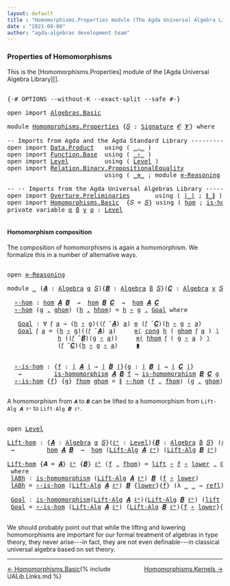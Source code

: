 ```yaml
---
layout: default
title : "Homomorphisms.Properties module (The Agda Universal Algebra Library)"
date : "2021-09-08"
author: "agda-algebras development team"
---
```


### <a id="properties-of-homomorphisms">Properties of Homomorphisms</a>

This is the [Homomorphisms.Properties] module of the [Agda Universal Algebra Library][].

<pre class="Agda">

<a id="343" class="Symbol">{-#</a> <a id="347" class="Keyword">OPTIONS</a> <a id="355" class="Pragma">--without-K</a> <a id="367" class="Pragma">--exact-split</a> <a id="381" class="Pragma">--safe</a> <a id="388" class="Symbol">#-}</a>

<a id="393" class="Keyword">open</a> <a id="398" class="Keyword">import</a> <a id="405" href="Algebras.Basic.html" class="Module">Algebras.Basic</a>

<a id="421" class="Keyword">module</a> <a id="428" href="Homomorphisms.Properties.html" class="Module">Homomorphisms.Properties</a> <a id="453" class="Symbol">{</a><a id="454" href="Homomorphisms.Properties.html#454" class="Bound">𝑆</a> <a id="456" class="Symbol">:</a> <a id="458" href="Algebras.Basic.html#3858" class="Function">Signature</a> <a id="468" href="Algebras.Basic.html#1130" class="Generalizable">𝓞</a> <a id="470" href="Algebras.Basic.html#1132" class="Generalizable">𝓥</a><a id="471" class="Symbol">}</a> <a id="473" class="Keyword">where</a>

<a id="480" class="Comment">-- Imports from Agda and the Agda Standard Library --------------------------------</a>
<a id="564" class="Keyword">open</a> <a id="569" class="Keyword">import</a> <a id="576" href="Data.Product.html" class="Module">Data.Product</a>   <a id="591" class="Keyword">using</a> <a id="597" class="Symbol">(</a> <a id="599" href="Agda.Builtin.Sigma.html#236" class="InductiveConstructor Operator">_,_</a> <a id="603" class="Symbol">)</a>
<a id="605" class="Keyword">open</a> <a id="610" class="Keyword">import</a> <a id="617" href="Function.Base.html" class="Module">Function.Base</a>  <a id="632" class="Keyword">using</a> <a id="638" class="Symbol">(</a> <a id="640" href="Function.Base.html#1031" class="Function Operator">_∘_</a> <a id="644" class="Symbol">)</a>
<a id="646" class="Keyword">open</a> <a id="651" class="Keyword">import</a> <a id="658" href="Level.html" class="Module">Level</a>          <a id="673" class="Keyword">using</a> <a id="679" class="Symbol">(</a> <a id="681" href="Agda.Primitive.html#597" class="Postulate">Level</a> <a id="687" class="Symbol">)</a>
<a id="689" class="Keyword">open</a> <a id="694" class="Keyword">import</a> <a id="701" href="Relation.Binary.PropositionalEquality.html" class="Module">Relation.Binary.PropositionalEquality</a>
                           <a id="766" class="Keyword">using</a> <a id="772" class="Symbol">(</a> <a id="774" href="Agda.Builtin.Equality.html#151" class="Datatype Operator">_≡_</a> <a id="778" class="Symbol">;</a> <a id="780" class="Keyword">module</a> <a id="787" href="Relation.Binary.PropositionalEquality.Core.html#2708" class="Module">≡-Reasoning</a> <a id="799" class="Symbol">;</a> <a id="801" href="Relation.Binary.PropositionalEquality.Core.html#1130" class="Function">cong</a> <a id="806" class="Symbol">;</a> <a id="808" href="Agda.Builtin.Equality.html#208" class="InductiveConstructor">refl</a> <a id="813" class="Symbol">)</a>

<a id="816" class="Comment">-- -- Imports from the Agda Universal Algebras Library --------------------------------</a>
<a id="904" class="Keyword">open</a> <a id="909" class="Keyword">import</a> <a id="916" href="Overture.Preliminaries.html" class="Module">Overture.Preliminaries</a>       <a id="945" class="Keyword">using</a> <a id="951" class="Symbol">(</a> <a id="953" href="Overture.Preliminaries.html#4382" class="Function Operator">∣_∣</a> <a id="957" class="Symbol">;</a> <a id="959" href="Overture.Preliminaries.html#4420" class="Function Operator">∥_∥</a> <a id="963" class="Symbol">)</a>
<a id="965" class="Keyword">open</a> <a id="970" class="Keyword">import</a> <a id="977" href="Homomorphisms.Basic.html" class="Module">Homomorphisms.Basic</a>  <a id="998" class="Symbol">{</a><a id="999" class="Argument">𝑆</a> <a id="1001" class="Symbol">=</a> <a id="1003" href="Homomorphisms.Properties.html#454" class="Bound">𝑆</a><a id="1004" class="Symbol">}</a> <a id="1006" class="Keyword">using</a> <a id="1012" class="Symbol">(</a> <a id="1014" href="Homomorphisms.Basic.html#2647" class="Function">hom</a> <a id="1018" class="Symbol">;</a> <a id="1020" href="Homomorphisms.Basic.html#2538" class="Function">is-homomorphism</a> <a id="1036" class="Symbol">)</a>
<a id="1038" class="Keyword">private</a> <a id="1046" class="Keyword">variable</a> <a id="1055" href="Homomorphisms.Properties.html#1055" class="Generalizable">α</a> <a id="1057" href="Homomorphisms.Properties.html#1057" class="Generalizable">β</a> <a id="1059" href="Homomorphisms.Properties.html#1059" class="Generalizable">γ</a> <a id="1061" href="Homomorphisms.Properties.html#1061" class="Generalizable">ρ</a> <a id="1063" class="Symbol">:</a> <a id="1065" href="Agda.Primitive.html#597" class="Postulate">Level</a>

</pre>


#### <a id="homomorphism-composition">Homomorphism composition</a>

The composition of homomorphisms is again a homomorphism.  We formalize this in a number of alternative ways.

<pre class="Agda">

<a id="1278" class="Keyword">open</a> <a id="1283" href="Relation.Binary.PropositionalEquality.Core.html#2708" class="Module">≡-Reasoning</a>

<a id="1296" class="Keyword">module</a> <a id="1303" href="Homomorphisms.Properties.html#1303" class="Module">_</a> <a id="1305" class="Symbol">(</a><a id="1306" href="Homomorphisms.Properties.html#1306" class="Bound">𝑨</a> <a id="1308" class="Symbol">:</a> <a id="1310" href="Algebras.Basic.html#6222" class="Function">Algebra</a> <a id="1318" href="Homomorphisms.Properties.html#1055" class="Generalizable">α</a> <a id="1320" href="Homomorphisms.Properties.html#454" class="Bound">𝑆</a><a id="1321" class="Symbol">){</a><a id="1323" href="Homomorphisms.Properties.html#1323" class="Bound">𝑩</a> <a id="1325" class="Symbol">:</a> <a id="1327" href="Algebras.Basic.html#6222" class="Function">Algebra</a> <a id="1335" href="Homomorphisms.Properties.html#1057" class="Generalizable">β</a> <a id="1337" href="Homomorphisms.Properties.html#454" class="Bound">𝑆</a><a id="1338" class="Symbol">}(</a><a id="1340" href="Homomorphisms.Properties.html#1340" class="Bound">𝑪</a> <a id="1342" class="Symbol">:</a> <a id="1344" href="Algebras.Basic.html#6222" class="Function">Algebra</a> <a id="1352" href="Homomorphisms.Properties.html#1059" class="Generalizable">γ</a> <a id="1354" href="Homomorphisms.Properties.html#454" class="Bound">𝑆</a><a id="1355" class="Symbol">)</a> <a id="1357" class="Keyword">where</a>

  <a id="1366" href="Homomorphisms.Properties.html#1366" class="Function">∘-hom</a> <a id="1372" class="Symbol">:</a> <a id="1374" href="Homomorphisms.Basic.html#2647" class="Function">hom</a> <a id="1378" href="Homomorphisms.Properties.html#1306" class="Bound">𝑨</a> <a id="1380" href="Homomorphisms.Properties.html#1323" class="Bound">𝑩</a>  <a id="1383" class="Symbol">→</a>  <a id="1386" href="Homomorphisms.Basic.html#2647" class="Function">hom</a> <a id="1390" href="Homomorphisms.Properties.html#1323" class="Bound">𝑩</a> <a id="1392" href="Homomorphisms.Properties.html#1340" class="Bound">𝑪</a>  <a id="1395" class="Symbol">→</a>  <a id="1398" href="Homomorphisms.Basic.html#2647" class="Function">hom</a> <a id="1402" href="Homomorphisms.Properties.html#1306" class="Bound">𝑨</a> <a id="1404" href="Homomorphisms.Properties.html#1340" class="Bound">𝑪</a>
  <a id="1408" href="Homomorphisms.Properties.html#1366" class="Function">∘-hom</a> <a id="1414" class="Symbol">(</a><a id="1415" href="Homomorphisms.Properties.html#1415" class="Bound">g</a> <a id="1417" href="Agda.Builtin.Sigma.html#236" class="InductiveConstructor Operator">,</a> <a id="1419" href="Homomorphisms.Properties.html#1419" class="Bound">ghom</a><a id="1423" class="Symbol">)</a> <a id="1425" class="Symbol">(</a><a id="1426" href="Homomorphisms.Properties.html#1426" class="Bound">h</a> <a id="1428" href="Agda.Builtin.Sigma.html#236" class="InductiveConstructor Operator">,</a> <a id="1430" href="Homomorphisms.Properties.html#1430" class="Bound">hhom</a><a id="1434" class="Symbol">)</a> <a id="1436" class="Symbol">=</a> <a id="1438" href="Homomorphisms.Properties.html#1426" class="Bound">h</a> <a id="1440" href="Function.Base.html#1031" class="Function Operator">∘</a> <a id="1442" href="Homomorphisms.Properties.html#1415" class="Bound">g</a> <a id="1444" href="Agda.Builtin.Sigma.html#236" class="InductiveConstructor Operator">,</a> <a id="1446" href="Homomorphisms.Properties.html#1461" class="Function">Goal</a> <a id="1451" class="Keyword">where</a>

   <a id="1461" href="Homomorphisms.Properties.html#1461" class="Function">Goal</a> <a id="1466" class="Symbol">:</a> <a id="1468" class="Symbol">∀</a> <a id="1470" href="Homomorphisms.Properties.html#1470" class="Bound">𝑓</a> <a id="1472" href="Homomorphisms.Properties.html#1472" class="Bound">a</a> <a id="1474" class="Symbol">→</a> <a id="1476" class="Symbol">(</a><a id="1477" href="Homomorphisms.Properties.html#1426" class="Bound">h</a> <a id="1479" href="Function.Base.html#1031" class="Function Operator">∘</a> <a id="1481" href="Homomorphisms.Properties.html#1415" class="Bound">g</a><a id="1482" class="Symbol">)((</a><a id="1485" href="Homomorphisms.Properties.html#1470" class="Bound">𝑓</a> <a id="1487" href="Algebras.Basic.html#9397" class="Function Operator">̂</a> <a id="1489" href="Homomorphisms.Properties.html#1306" class="Bound">𝑨</a><a id="1490" class="Symbol">)</a> <a id="1492" href="Homomorphisms.Properties.html#1472" class="Bound">a</a><a id="1493" class="Symbol">)</a> <a id="1495" href="Agda.Builtin.Equality.html#151" class="Datatype Operator">≡</a> <a id="1497" class="Symbol">(</a><a id="1498" href="Homomorphisms.Properties.html#1470" class="Bound">𝑓</a> <a id="1500" href="Algebras.Basic.html#9397" class="Function Operator">̂</a> <a id="1502" href="Homomorphisms.Properties.html#1340" class="Bound">𝑪</a><a id="1503" class="Symbol">)(</a><a id="1505" href="Homomorphisms.Properties.html#1426" class="Bound">h</a> <a id="1507" href="Function.Base.html#1031" class="Function Operator">∘</a> <a id="1509" href="Homomorphisms.Properties.html#1415" class="Bound">g</a> <a id="1511" href="Function.Base.html#1031" class="Function Operator">∘</a> <a id="1513" href="Homomorphisms.Properties.html#1472" class="Bound">a</a><a id="1514" class="Symbol">)</a>
   <a id="1519" href="Homomorphisms.Properties.html#1461" class="Function">Goal</a> <a id="1524" href="Homomorphisms.Properties.html#1524" class="Bound">𝑓</a> <a id="1526" href="Homomorphisms.Properties.html#1526" class="Bound">a</a> <a id="1528" class="Symbol">=</a> <a id="1530" class="Symbol">(</a><a id="1531" href="Homomorphisms.Properties.html#1426" class="Bound">h</a> <a id="1533" href="Function.Base.html#1031" class="Function Operator">∘</a> <a id="1535" href="Homomorphisms.Properties.html#1415" class="Bound">g</a><a id="1536" class="Symbol">)((</a><a id="1539" href="Homomorphisms.Properties.html#1524" class="Bound">𝑓</a> <a id="1541" href="Algebras.Basic.html#9397" class="Function Operator">̂</a> <a id="1543" href="Homomorphisms.Properties.html#1306" class="Bound">𝑨</a><a id="1544" class="Symbol">)</a> <a id="1546" href="Homomorphisms.Properties.html#1526" class="Bound">a</a><a id="1547" class="Symbol">)</a>     <a id="1553" href="Relation.Binary.PropositionalEquality.Core.html#2923" class="Function">≡⟨</a> <a id="1556" href="Relation.Binary.PropositionalEquality.Core.html#1130" class="Function">cong</a> <a id="1561" href="Homomorphisms.Properties.html#1426" class="Bound">h</a> <a id="1563" class="Symbol">(</a> <a id="1565" href="Homomorphisms.Properties.html#1419" class="Bound">ghom</a> <a id="1570" href="Homomorphisms.Properties.html#1524" class="Bound">𝑓</a> <a id="1572" href="Homomorphisms.Properties.html#1526" class="Bound">a</a> <a id="1574" class="Symbol">)</a> <a id="1576" href="Relation.Binary.PropositionalEquality.Core.html#2923" class="Function">⟩</a>
              <a id="1592" href="Homomorphisms.Properties.html#1426" class="Bound">h</a> <a id="1594" class="Symbol">((</a><a id="1596" href="Homomorphisms.Properties.html#1524" class="Bound">𝑓</a> <a id="1598" href="Algebras.Basic.html#9397" class="Function Operator">̂</a> <a id="1600" href="Homomorphisms.Properties.html#1323" class="Bound">𝑩</a><a id="1601" class="Symbol">)(</a><a id="1603" href="Homomorphisms.Properties.html#1415" class="Bound">g</a> <a id="1605" href="Function.Base.html#1031" class="Function Operator">∘</a> <a id="1607" href="Homomorphisms.Properties.html#1526" class="Bound">a</a><a id="1608" class="Symbol">))</a>     <a id="1615" href="Relation.Binary.PropositionalEquality.Core.html#2923" class="Function">≡⟨</a> <a id="1618" href="Homomorphisms.Properties.html#1430" class="Bound">hhom</a> <a id="1623" href="Homomorphisms.Properties.html#1524" class="Bound">𝑓</a> <a id="1625" class="Symbol">(</a> <a id="1627" href="Homomorphisms.Properties.html#1415" class="Bound">g</a> <a id="1629" href="Function.Base.html#1031" class="Function Operator">∘</a> <a id="1631" href="Homomorphisms.Properties.html#1526" class="Bound">a</a> <a id="1633" class="Symbol">)</a> <a id="1635" href="Relation.Binary.PropositionalEquality.Core.html#2923" class="Function">⟩</a>
              <a id="1651" class="Symbol">(</a><a id="1652" href="Homomorphisms.Properties.html#1524" class="Bound">𝑓</a> <a id="1654" href="Algebras.Basic.html#9397" class="Function Operator">̂</a> <a id="1656" href="Homomorphisms.Properties.html#1340" class="Bound">𝑪</a><a id="1657" class="Symbol">)(</a><a id="1659" href="Homomorphisms.Properties.html#1426" class="Bound">h</a> <a id="1661" href="Function.Base.html#1031" class="Function Operator">∘</a> <a id="1663" href="Homomorphisms.Properties.html#1415" class="Bound">g</a> <a id="1665" href="Function.Base.html#1031" class="Function Operator">∘</a> <a id="1667" href="Homomorphisms.Properties.html#1526" class="Bound">a</a><a id="1668" class="Symbol">)</a>     <a id="1674" href="Relation.Binary.PropositionalEquality.Core.html#3105" class="Function Operator">∎</a>


  <a id="1680" href="Homomorphisms.Properties.html#1680" class="Function">∘-is-hom</a> <a id="1689" class="Symbol">:</a> <a id="1691" class="Symbol">{</a><a id="1692" href="Homomorphisms.Properties.html#1692" class="Bound">f</a> <a id="1694" class="Symbol">:</a> <a id="1696" href="Overture.Preliminaries.html#4382" class="Function Operator">∣</a> <a id="1698" href="Homomorphisms.Properties.html#1306" class="Bound">𝑨</a> <a id="1700" href="Overture.Preliminaries.html#4382" class="Function Operator">∣</a> <a id="1702" class="Symbol">→</a> <a id="1704" href="Overture.Preliminaries.html#4382" class="Function Operator">∣</a> <a id="1706" href="Homomorphisms.Properties.html#1323" class="Bound">𝑩</a> <a id="1708" href="Overture.Preliminaries.html#4382" class="Function Operator">∣</a><a id="1709" class="Symbol">}{</a><a id="1711" href="Homomorphisms.Properties.html#1711" class="Bound">g</a> <a id="1713" class="Symbol">:</a> <a id="1715" href="Overture.Preliminaries.html#4382" class="Function Operator">∣</a> <a id="1717" href="Homomorphisms.Properties.html#1323" class="Bound">𝑩</a> <a id="1719" href="Overture.Preliminaries.html#4382" class="Function Operator">∣</a> <a id="1721" class="Symbol">→</a> <a id="1723" href="Overture.Preliminaries.html#4382" class="Function Operator">∣</a> <a id="1725" href="Homomorphisms.Properties.html#1340" class="Bound">𝑪</a> <a id="1727" href="Overture.Preliminaries.html#4382" class="Function Operator">∣</a><a id="1728" class="Symbol">}</a>
   <a id="1733" class="Symbol">→</a>         <a id="1743" href="Homomorphisms.Basic.html#2538" class="Function">is-homomorphism</a> <a id="1759" href="Homomorphisms.Properties.html#1306" class="Bound">𝑨</a> <a id="1761" href="Homomorphisms.Properties.html#1323" class="Bound">𝑩</a> <a id="1763" href="Homomorphisms.Properties.html#1692" class="Bound">f</a> <a id="1765" class="Symbol">→</a> <a id="1767" href="Homomorphisms.Basic.html#2538" class="Function">is-homomorphism</a> <a id="1783" href="Homomorphisms.Properties.html#1323" class="Bound">𝑩</a> <a id="1785" href="Homomorphisms.Properties.html#1340" class="Bound">𝑪</a> <a id="1787" href="Homomorphisms.Properties.html#1711" class="Bound">g</a> <a id="1789" class="Symbol">→</a> <a id="1791" href="Homomorphisms.Basic.html#2538" class="Function">is-homomorphism</a> <a id="1807" href="Homomorphisms.Properties.html#1306" class="Bound">𝑨</a> <a id="1809" href="Homomorphisms.Properties.html#1340" class="Bound">𝑪</a> <a id="1811" class="Symbol">(</a><a id="1812" href="Homomorphisms.Properties.html#1711" class="Bound">g</a> <a id="1814" href="Function.Base.html#1031" class="Function Operator">∘</a> <a id="1816" href="Homomorphisms.Properties.html#1692" class="Bound">f</a><a id="1817" class="Symbol">)</a>
  <a id="1821" href="Homomorphisms.Properties.html#1680" class="Function">∘-is-hom</a> <a id="1830" class="Symbol">{</a><a id="1831" href="Homomorphisms.Properties.html#1831" class="Bound">f</a><a id="1832" class="Symbol">}</a> <a id="1834" class="Symbol">{</a><a id="1835" href="Homomorphisms.Properties.html#1835" class="Bound">g</a><a id="1836" class="Symbol">}</a> <a id="1838" href="Homomorphisms.Properties.html#1838" class="Bound">fhom</a> <a id="1843" href="Homomorphisms.Properties.html#1843" class="Bound">ghom</a> <a id="1848" class="Symbol">=</a> <a id="1850" href="Overture.Preliminaries.html#4420" class="Function Operator">∥</a> <a id="1852" href="Homomorphisms.Properties.html#1366" class="Function">∘-hom</a> <a id="1858" class="Symbol">(</a><a id="1859" href="Homomorphisms.Properties.html#1831" class="Bound">f</a> <a id="1861" href="Agda.Builtin.Sigma.html#236" class="InductiveConstructor Operator">,</a> <a id="1863" href="Homomorphisms.Properties.html#1838" class="Bound">fhom</a><a id="1867" class="Symbol">)</a> <a id="1869" class="Symbol">(</a><a id="1870" href="Homomorphisms.Properties.html#1835" class="Bound">g</a> <a id="1872" href="Agda.Builtin.Sigma.html#236" class="InductiveConstructor Operator">,</a> <a id="1874" href="Homomorphisms.Properties.html#1843" class="Bound">ghom</a><a id="1878" class="Symbol">)</a> <a id="1880" href="Overture.Preliminaries.html#4420" class="Function Operator">∥</a>

</pre>

A homomorphism from `𝑨` to `𝑩` can be lifted to a homomorphism from `Lift-Alg 𝑨 ℓᵃ` to `Lift-Alg 𝑩 ℓᵇ`.

<pre class="Agda">

<a id="2014" class="Keyword">open</a> <a id="2019" href="Level.html" class="Module">Level</a>

<a id="Lift-hom"></a><a id="2026" href="Homomorphisms.Properties.html#2026" class="Function">Lift-hom</a> <a id="2035" class="Symbol">:</a> <a id="2037" class="Symbol">{</a><a id="2038" href="Homomorphisms.Properties.html#2038" class="Bound">𝑨</a> <a id="2040" class="Symbol">:</a> <a id="2042" href="Algebras.Basic.html#6222" class="Function">Algebra</a> <a id="2050" href="Homomorphisms.Properties.html#1055" class="Generalizable">α</a> <a id="2052" href="Homomorphisms.Properties.html#454" class="Bound">𝑆</a><a id="2053" class="Symbol">}(</a><a id="2055" href="Homomorphisms.Properties.html#2055" class="Bound">ℓᵃ</a> <a id="2058" class="Symbol">:</a> <a id="2060" href="Agda.Primitive.html#597" class="Postulate">Level</a><a id="2065" class="Symbol">){</a><a id="2067" href="Homomorphisms.Properties.html#2067" class="Bound">𝑩</a> <a id="2069" class="Symbol">:</a> <a id="2071" href="Algebras.Basic.html#6222" class="Function">Algebra</a> <a id="2079" href="Homomorphisms.Properties.html#1057" class="Generalizable">β</a> <a id="2081" href="Homomorphisms.Properties.html#454" class="Bound">𝑆</a><a id="2082" class="Symbol">}</a> <a id="2084" class="Symbol">(</a><a id="2085" href="Homomorphisms.Properties.html#2085" class="Bound">ℓᵇ</a> <a id="2088" class="Symbol">:</a> <a id="2090" href="Agda.Primitive.html#597" class="Postulate">Level</a><a id="2095" class="Symbol">)</a>
 <a id="2098" class="Symbol">→</a>         <a id="2108" href="Homomorphisms.Basic.html#2647" class="Function">hom</a> <a id="2112" href="Homomorphisms.Properties.html#2038" class="Bound">𝑨</a> <a id="2114" href="Homomorphisms.Properties.html#2067" class="Bound">𝑩</a>  <a id="2117" class="Symbol">→</a>  <a id="2120" href="Homomorphisms.Basic.html#2647" class="Function">hom</a> <a id="2124" class="Symbol">(</a><a id="2125" href="Algebras.Basic.html#10858" class="Function">Lift-Alg</a> <a id="2134" href="Homomorphisms.Properties.html#2038" class="Bound">𝑨</a> <a id="2136" href="Homomorphisms.Properties.html#2055" class="Bound">ℓᵃ</a><a id="2138" class="Symbol">)</a> <a id="2140" class="Symbol">(</a><a id="2141" href="Algebras.Basic.html#10858" class="Function">Lift-Alg</a> <a id="2150" href="Homomorphisms.Properties.html#2067" class="Bound">𝑩</a> <a id="2152" href="Homomorphisms.Properties.html#2085" class="Bound">ℓᵇ</a><a id="2154" class="Symbol">)</a>

<a id="2157" href="Homomorphisms.Properties.html#2026" class="Function">Lift-hom</a> <a id="2166" class="Symbol">{</a><a id="2167" class="Argument">𝑨</a> <a id="2169" class="Symbol">=</a> <a id="2171" href="Homomorphisms.Properties.html#2171" class="Bound">𝑨</a><a id="2172" class="Symbol">}</a> <a id="2174" href="Homomorphisms.Properties.html#2174" class="Bound">ℓᵃ</a> <a id="2177" class="Symbol">{</a><a id="2178" href="Homomorphisms.Properties.html#2178" class="Bound">𝑩</a><a id="2179" class="Symbol">}</a> <a id="2181" href="Homomorphisms.Properties.html#2181" class="Bound">ℓᵇ</a> <a id="2184" class="Symbol">(</a><a id="2185" href="Homomorphisms.Properties.html#2185" class="Bound">f</a> <a id="2187" href="Agda.Builtin.Sigma.html#236" class="InductiveConstructor Operator">,</a> <a id="2189" href="Homomorphisms.Properties.html#2189" class="Bound">fhom</a><a id="2193" class="Symbol">)</a> <a id="2195" class="Symbol">=</a> <a id="2197" href="Level.html#457" class="InductiveConstructor">lift</a> <a id="2202" href="Function.Base.html#1031" class="Function Operator">∘</a> <a id="2204" href="Homomorphisms.Properties.html#2185" class="Bound">f</a> <a id="2206" href="Function.Base.html#1031" class="Function Operator">∘</a> <a id="2208" href="Level.html#470" class="Field">lower</a> <a id="2214" href="Agda.Builtin.Sigma.html#236" class="InductiveConstructor Operator">,</a> <a id="2216" href="Homomorphisms.Properties.html#2350" class="Function">Goal</a>
 <a id="2222" class="Keyword">where</a>
 <a id="2229" href="Homomorphisms.Properties.html#2229" class="Function">lABh</a> <a id="2234" class="Symbol">:</a> <a id="2236" href="Homomorphisms.Basic.html#2538" class="Function">is-homomorphism</a> <a id="2252" class="Symbol">(</a><a id="2253" href="Algebras.Basic.html#10858" class="Function">Lift-Alg</a> <a id="2262" href="Homomorphisms.Properties.html#2171" class="Bound">𝑨</a> <a id="2264" href="Homomorphisms.Properties.html#2174" class="Bound">ℓᵃ</a><a id="2266" class="Symbol">)</a> <a id="2268" href="Homomorphisms.Properties.html#2178" class="Bound">𝑩</a> <a id="2270" class="Symbol">(</a><a id="2271" href="Homomorphisms.Properties.html#2185" class="Bound">f</a> <a id="2273" href="Function.Base.html#1031" class="Function Operator">∘</a> <a id="2275" href="Level.html#470" class="Field">lower</a><a id="2280" class="Symbol">)</a>
 <a id="2283" href="Homomorphisms.Properties.html#2229" class="Function">lABh</a> <a id="2288" class="Symbol">=</a> <a id="2290" href="Homomorphisms.Properties.html#1680" class="Function">∘-is-hom</a> <a id="2299" class="Symbol">(</a><a id="2300" href="Algebras.Basic.html#10858" class="Function">Lift-Alg</a> <a id="2309" href="Homomorphisms.Properties.html#2171" class="Bound">𝑨</a> <a id="2311" href="Homomorphisms.Properties.html#2174" class="Bound">ℓᵃ</a><a id="2313" class="Symbol">)</a> <a id="2315" href="Homomorphisms.Properties.html#2178" class="Bound">𝑩</a> <a id="2317" class="Symbol">{</a><a id="2318" href="Level.html#470" class="Field">lower</a><a id="2323" class="Symbol">}{</a><a id="2325" href="Homomorphisms.Properties.html#2185" class="Bound">f</a><a id="2326" class="Symbol">}</a> <a id="2328" class="Symbol">(λ</a> <a id="2331" href="Homomorphisms.Properties.html#2331" class="Bound">_</a> <a id="2333" href="Homomorphisms.Properties.html#2333" class="Bound">_</a> <a id="2335" class="Symbol">→</a> <a id="2337" href="Agda.Builtin.Equality.html#208" class="InductiveConstructor">refl</a><a id="2341" class="Symbol">)</a> <a id="2343" href="Homomorphisms.Properties.html#2189" class="Bound">fhom</a>

 <a id="2350" href="Homomorphisms.Properties.html#2350" class="Function">Goal</a> <a id="2355" class="Symbol">:</a> <a id="2357" href="Homomorphisms.Basic.html#2538" class="Function">is-homomorphism</a><a id="2372" class="Symbol">(</a><a id="2373" href="Algebras.Basic.html#10858" class="Function">Lift-Alg</a> <a id="2382" href="Homomorphisms.Properties.html#2171" class="Bound">𝑨</a> <a id="2384" href="Homomorphisms.Properties.html#2174" class="Bound">ℓᵃ</a><a id="2386" class="Symbol">)(</a><a id="2388" href="Algebras.Basic.html#10858" class="Function">Lift-Alg</a> <a id="2397" href="Homomorphisms.Properties.html#2178" class="Bound">𝑩</a> <a id="2399" href="Homomorphisms.Properties.html#2181" class="Bound">ℓᵇ</a><a id="2401" class="Symbol">)</a> <a id="2403" class="Symbol">(</a><a id="2404" href="Level.html#457" class="InductiveConstructor">lift</a> <a id="2409" href="Function.Base.html#1031" class="Function Operator">∘</a> <a id="2411" class="Symbol">(</a><a id="2412" href="Homomorphisms.Properties.html#2185" class="Bound">f</a> <a id="2414" href="Function.Base.html#1031" class="Function Operator">∘</a> <a id="2416" href="Level.html#470" class="Field">lower</a><a id="2421" class="Symbol">))</a>
 <a id="2425" href="Homomorphisms.Properties.html#2350" class="Function">Goal</a> <a id="2430" class="Symbol">=</a> <a id="2432" href="Homomorphisms.Properties.html#1680" class="Function">∘-is-hom</a> <a id="2441" class="Symbol">(</a><a id="2442" href="Algebras.Basic.html#10858" class="Function">Lift-Alg</a> <a id="2451" href="Homomorphisms.Properties.html#2171" class="Bound">𝑨</a> <a id="2453" href="Homomorphisms.Properties.html#2174" class="Bound">ℓᵃ</a><a id="2455" class="Symbol">)</a> <a id="2457" class="Symbol">(</a><a id="2458" href="Algebras.Basic.html#10858" class="Function">Lift-Alg</a> <a id="2467" href="Homomorphisms.Properties.html#2178" class="Bound">𝑩</a> <a id="2469" href="Homomorphisms.Properties.html#2181" class="Bound">ℓᵇ</a><a id="2471" class="Symbol">){</a><a id="2473" href="Homomorphisms.Properties.html#2185" class="Bound">f</a> <a id="2475" href="Function.Base.html#1031" class="Function Operator">∘</a> <a id="2477" href="Level.html#470" class="Field">lower</a><a id="2482" class="Symbol">}{</a><a id="2484" href="Level.html#457" class="InductiveConstructor">lift</a><a id="2488" class="Symbol">}</a> <a id="2490" href="Homomorphisms.Properties.html#2229" class="Function">lABh</a> <a id="2495" class="Symbol">λ</a> <a id="2497" href="Homomorphisms.Properties.html#2497" class="Bound">_</a> <a id="2499" href="Homomorphisms.Properties.html#2499" class="Bound">_</a> <a id="2501" class="Symbol">→</a> <a id="2503" href="Agda.Builtin.Equality.html#208" class="InductiveConstructor">refl</a>

</pre>

We should probably point out that while the lifting and lowering homomorphisms are important for our formal treatment of algebras in type theory, they never arise---in fact, they are not even definable---in classical universal algebra based on set theory.

---------------------------------

<span style="float:left;">[← Homomorphisms.Basic](Homomorphisms.Basic.html)</span>
<span style="float:right;">[Homomorphisms.Kernels →](Homomorphisms.Kernels.html)</span>

{% include UALib.Links.md %}
